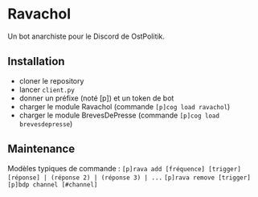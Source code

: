 # Ravachol
Un bot anarchiste pour le Discord de OstPolitik.

## Installation
- cloner le repository
- lancer `client.py`
- donner un préfixe (noté [p]) et un token de bot
- charger le module Ravachol (commande `[p]cog load ravachol`)
- charger le module BrevesDePresse (commande `[p]cog load brevesdepresse`)

## Maintenance
Modèles typiques de commande :
`[p]rava add [fréquence] [trigger] [réponse] | (réponse 2) | (réponse 3) | ...`
`[p]rava remove [trigger]`
`[p]bdp channel [#channel]`

